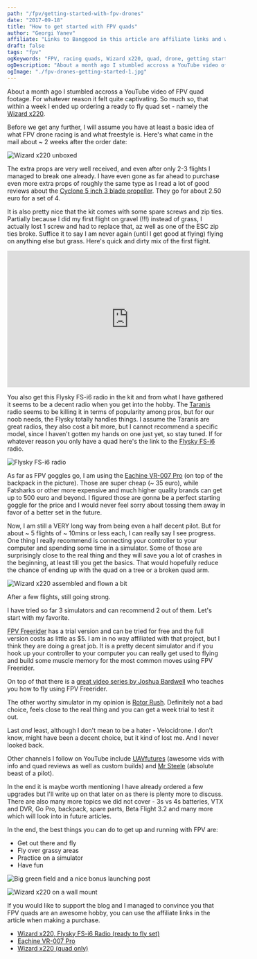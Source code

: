 ```yaml
---
path: "/fpv/getting-started-with-fpv-drones"
date: "2017-09-18"
title: "How to get started with FPV quads"
author: "Georgi Yanev"
affiliate: "Links to Banggood in this article are affiliate links and would support the blog if used to make a purchase."
draft: false
tags: "fpv"
ogKeywords: "FPV, racing quads, Wizard x220, quad, drone, getting started, learn to fly quads"
ogDescription: "About a month ago I stumbled accross a YouTube video of FPV drone footage. For whatever reason it felt quite captivating. So much so, that within a week I ended up ordering a ready to fly drone set - namely the Wizard x220."
ogImage: "./fpv-drones-getting-started-1.jpg"
---
```


About a month ago I stumbled accross a YouTube video of FPV quad footage. For whatever reason it felt quite captivating. So much so, that within a week I ended up ordering a ready to fly quad set - namely the [Wizard x220][1].

Before we get any further, I will assume you have at least a basic idea of what FPV drone racing is and what freestyle is. Here's what came in the mail about ~ 2 weeks after the order date:

![Wizard x220 unboxed](fpv-drones-getting-started-1.jpg)

The extra props are very well received, and even after only 2-3 flights I managed to break one already. I have even gone as far ahead to purchase even more extra props of roughly the same type as I read a lot of good reviews about the [Cyclone 5 inch 3 blade propeller][2]. They go for about 2.50 euro for a set of 4.

It is also pretty nice that the kit comes with some spare screws and zip ties. Partially because I did my first flight on gravel (!!!) instead of grass, I actually lost 1 screw and had to replace that, az well as one of the ESC zip ties broke.
Suffice it to say I am never again (until I get good at flying) flying on anything else but grass.
Here's quick and dirty mix of the first flight.

<iframe width="560" height="315" src="https://www.youtube.com/embed/oumHGODwJ-s?rel=0" frameborder="0" allowfullscreen></iframe>

You also get this Flysky FS-i6 radio in the kit and from what I have gathered it seems to be a decent radio when you get into the hobby. The [Taranis][3] radio seems to be killing it in terms of popularity among pros, but for our noob needs, the Flysky totally handles things. I assume the Taranis are great radios, they also cost a bit more, but I cannot recommend a specific model, since I haven't gotten my hands on one just yet, so stay tuned. If for whatever reason you only have a quad here's the link to the [Flysky FS-i6][4] radio.

![Flysky FS-i6 radio](fpv-drones-getting-started-2.jpg)

As far as FPV goggles go, I am using the [Eachine VR-007 Pro][5] (on top of the backpack in the picture). Those are super cheap (~ 35 euro), while Fatsharks or other more expensive and much higher quality brands can get up to 500 euro and beyond. I figured those are gonna be a perfect starting goggle for the price and I would never feel sorry about tossing them away in favor of a better set in the future.

Now, I am still a VERY long way from being even a half decent pilot. But for about ~ 5 flights of ~ 10mins or less each, I can really say I see progress. One thing I really recommend is connecting your controller to your computer and spending some time in a simulator. Some of those are surprisingly close to the real thing and they will save you a lot of crashes in the beginning, at least till you get the basics. That would hopefully reduce the chance of ending up with the quad on a tree or a broken quad arm.

![Wizard x220 assembled and flown a bit](fpv-drones-getting-started-4.jpg)

After a few flights, still going strong.

I have tried so far 3 simulators and can recommend 2 out of them. Let's start with my favorite.

[FPV Freerider][6] has a trial version and can be tried for free and the full version costs as little as $5. I am in no way affiliated with that project, but I think they are doing a great job. It is a pretty decent simulator and if you hook up your controller to your computer you can really get used to flying and build some muscle memory for the most common moves using FPV Freerider.

On top of that there is a [great video series by Joshua Bardwell][7] who teaches you how to fly using FPV Freerider.

The other worthy simulator in my opinion is [Rotor Rush][8]. Definitely not a bad choice, feels close to the real thing and you can get a week trial to test it out.

Last *and* least, although I don't mean to be a hater - Velocidrone. I don't know, might have been a decent choice, but it kind of lost me. And I never looked back.

Other channels I follow on YouTube include [UAVfutures][9] (awesome vids with info and quad reviews as well as custom builds) and [Mr Steele][10] (absolute beast of a pilot).

In the end it is maybe worth mentioning I have already ordered a few upgrades but I'll write up on that later on as there is plenty more to discuss. There are also many more topics we did not cover - 3s vs 4s batteries, VTX and DVR, Go Pro, backpack, spare parts, Beta Flight 3.2 and many more which will look into in future articles.

In the end, the best things you can do to get up and running with FPV are:

- Get out there and fly
- Fly over grassy areas
- Practice on a simulator
- Have fun

![Big green field and a nice bonus launching post](fpv-drones-getting-started-5.jpg)

![Wizard x220 on a wall mount](fpv-drones-getting-started-3.jpg)

If you would like to support the blog and I managed to convince you that FPV quads are an awesome hobby, you can use the affiliate links in the article when making a purchase.

- [Wizard x220, Flysky FS-i6 Radio (ready to fly set)][1]
- [Eachine VR-007 Pro][5]
- [Wizard x220 (quad only)][11]

[0]: Linkslist
[1]: https://goo.gl/YQP8T1
[2]: https://goo.gl/14JLmC
[3]: https://goo.gl/SpR395
[4]: https://goo.gl/WSmu95
[5]: https://goo.gl/e1KqcS
[6]: https://fpv-freerider.itch.io/fpv-freerider
[7]: https://www.youtube.com/watch?v=391D5dX7LKg&list=PLwoDb7WF6c8kjYXam4m3msvRbkORU41GY
[8]: http://rotorrush.com/
[9]: https://www.youtube.com/channel/UC3ioIOr3tH6Yz8qzr418R-g
[10]: https://www.youtube.com/channel/UCQEqPV0AwJ6mQYLmSO0rcNA
[11]: https://goo.gl/T6JQBv